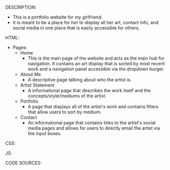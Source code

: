 DESCRIPTION:
- This is a portfolio website for my girlfriend.
- It is meant to be a place for her to display all her art, contact info, and social media in one place that is easily accessible for others.

HTML:
- Pages:
    - Home
        - This is the main page of the website and acts as the main hub for navigation. It contains an art display that is sorted by most recent work and a navigation panel accessible via the dropdown burger.
    - About Me
        - A descriptive page talking about who the artist is.
    - Artist Statement
        - A informational page that describes the work itself and the concepts/style/mediums of the artist.
    - Portfolio
        - A page that displays all of the artist's work and contains filters that allow users to sort by medium.
    - Contact
        - An informational page that contains links to the artist's social media pages and allows for users to directly email the artist via the input boxes.

CSS:


JS:


CODE SOURCES: